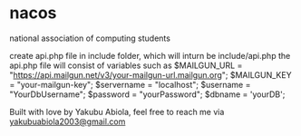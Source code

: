 # nacos
national association of computing students

create api.php file in include folder, which will inturn be include/api.php
the api.php  file will consist of variables such as 
$MAILGUN_URL = "https://api.mailgun.net/v3/your-mailgun-url.mailgun.org"; 
$MAILGUN_KEY = "your-mailgun-key";
$servername = "localhost";
$username = "YourDbUsername";
$password = "yourPassword";
$dbname = 'yourDB';

Built with love by Yakubu Abiola, feel free to reach me via yakubuabiola2003@gmail.com